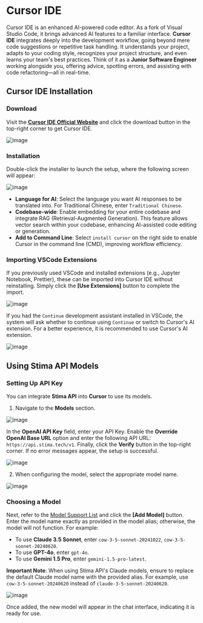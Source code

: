 # Cursor IDE

Cursor IDE is an enhanced AI-powered code editor. As a fork of Visual Studio Code, it brings advanced AI features to a familiar interface. **Cursor IDE** integrates deeply into the development workflow, going beyond mere code suggestions or repetitive task handling. It understands your project, adapts to your coding style, recognizes your project structure, and even learns your team's best practices. Think of it as a **Junior Software Engineer** working alongside you, offering advice, spotting errors, and assisting with code refactoring—all in real-time.

## Cursor IDE Installation

### Download

Visit the **[Cursor IDE Official Website](https://www.cursor.com/)** and click the download button in the top-right corner to get Cursor IDE.

![image](../static/img/cursor_1.jpg)

### Installation

Double-click the installer to launch the setup, where the following screen will appear:

![image](../static/img/cursor_2.png)

- **Language for AI**: Select the language you want AI responses to be translated into. For Traditional Chinese, enter `Traditional Chinese`.
- **Codebase-wide**: Enable embedding for your entire codebase and integrate RAG (Retrieval-Augmented Generation). This feature allows vector search within your codebase, enhancing AI-assisted code editing or generation.
- **Add to Command Line**: Select `install cursor` on the right side to enable Cursor in the command line (CMD), improving workflow efficiency.

### Importing VSCode Extensions

If you previously used VSCode and installed extensions (e.g., Jupyter Notebook, Prettier), these can be imported into Cursor IDE without reinstalling. Simply click the **[Use Extensions]** button to complete the import.

![image](../static/img/cursor_3.png)

If you had the `Continue` development assistant installed in VSCode, the system will ask whether to continue using `Continue` or switch to Cursor's AI extension. For a better experience, it is recommended to use Cursor's AI extension.

![image](../static/img/cursor_4.png)

## Using Stima API Models

### Setting Up API Key

You can integrate **Stima API** into **Cursor** to use its models.

1. Navigate to the **Models** section.

![image](../static/img/cursor_5.png)

In the **OpenAI API Key** field, enter your API Key. Enable the **Override OpenAI Base URL** option and enter the following API URL: `https://api.stima.tech/v1`. Finally, click the **Verify** button in the top-right corner. If no error messages appear, the setup is successful.

![image](../static/img/cursor_6.png)

2. When configuring the model, select the appropriate model name.

![image](../static/img/cursor_7.png)

### Choosing a Model

Next, refer to the [Model Support List](https://api.stima.tech/) and click the **[Add Model]** button. Enter the model name exactly as provided in the model alias; otherwise, the model will not function. For example:

- To use **Claude 3.5 Sonnet**, enter `cow-3-5-sonnet-20241022`, `cow-3-5-sonnet-20240620`.
- To use **GPT-4o**, enter `gpt-4o`.
- To use **Gemini 1.5 Pro**, enter `gemini-1.5-pro-latest`.

**Important Note**: When using Stima API's Claude models, ensure to replace the default Claude model name with the provided alias. For example, use `cow-3-5-sonnet-20240620` instead of `claude-3-5-sonnet-20240620`.

![image](../static/img/cursor_8.png)

Once added, the new model will appear in the chat interface, indicating it is ready for use.